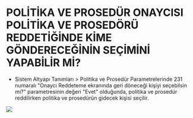 # POLİTİKA VE PROSEDÜR ONAYCISI POLİTİKA VE PROSEDÖRÜ REDDETİĞİNDE KİME GÖNDERECEĞİNİN SEÇİMİNİ YAPABİLİR Mİ?

- Sistem Altyapı Tanımları > Politika ve Prosedür Parametrelerinde 231 numaralı "Onaycı Reddeteme ekranında geri döneceği kişiyi seçebilsin mi?" parametresinin değeri "Evet" olduğunda, politika ve prosedür reddilirken politika ve prosedürün gidecek kişisi seçilir.

![](https://docsbimser.blob.core.windows.net/imagecontainer/Screenshot%202024-05-29%20141347.png-8f63653e-848c-4d42-a265-4be9943b699e.png)

